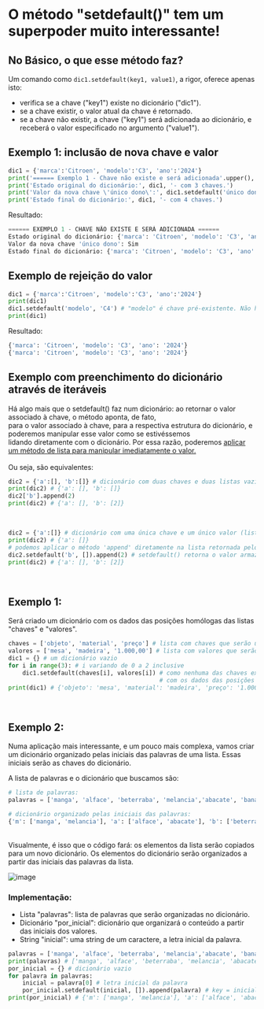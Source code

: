 # O método "setdefault()" tem um superpoder muito interessante!

## No Básico, o que esse método faz?
Um comando como ```dic1.setdefault(key1, value1)```, a rigor, oferece apenas isto:<br/>
* verifica se a chave ("key1") existe no dicionário ("dic1").
* se a chave existir, o valor atual da chave é retornado.
* se a chave não existir, a chave ("key1") será adicionada ao dicionário, e receberá o valor especificado no argumento ("value1").

## Exemplo 1: inclusão de nova chave e valor
```python
dic1 = {'marca':'Citroen', 'modelo':'C3', 'ano':'2024'}
print('====== Exemplo 1 - Chave não existe e será adicionada'.upper(), '======')
print('Estado original do dicionário:', dic1, '- com 3 chaves.')
print('Valor da nova chave \'único dono\':', dic1.setdefault('único dono', 'Sim'))
print('Estado final do dicionário:', dic1, '- com 4 chaves.')
```
Resultado:
```python
====== EXEMPLO 1 - CHAVE NÃO EXISTE E SERÁ ADICIONADA ======
Estado original do dicionário: {'marca': 'Citroen', 'modelo': 'C3', 'ano': '2024'} - com 3 chaves.
Valor da nova chave 'único dono': Sim
Estado final do dicionário: {'marca': 'Citroen', 'modelo': 'C3', 'ano': '2024', 'único dono': 'Sim'} - com 4 chaves.
```

## Exemplo de rejeição do valor
```python
dic1 = {'marca':'Citroen', 'modelo':'C3', 'ano':'2024'}
print(dic1)
dic1.setdefault('modelo', 'C4') # "modelo" é chave pré-existente. Não haverá alterações. Valor continuará "C3".
print(dic1)
```
Resultado:
```python
{'marca': 'Citroen', 'modelo': 'C3', 'ano': '2024'}
{'marca': 'Citroen', 'modelo': 'C3', 'ano': '2024'}
```

## Exemplo com preenchimento do dicionário através de iteráveis

Há algo mais que o setdefault() faz num dicionário: ao retornar o valor associado à chave, o método aponta, de fato,<br/>
para o valor associado à chave, para a respectiva estrutura do dicionário, e poderemos manipular esse valor como se estivéssemos <br/>
lidando diretamente com o dicionário. Por essa razão, poderemos <ins>aplicar um método de lista para manipular imediatamente o valor.</ins><br/><br/>
Ou seja, são equivalentes:<br/>
```python
dic2 = {'a':[], 'b':[]} # dicionário com duas chaves e duas listas vazias associadas como valores.
print(dic2) # {'a': [], 'b': []}
dic2['b'].append(2)
print(dic2) # {'a': [], 'b': [2]}
```
<br/>

```python
dic2 = {'a':[]} # dicionário com uma única chave e um único valor (lista vazia).
print(dic2) # {'a': []}
# podemos aplicar o método 'append' diretamente na lista retornada pelo setdefault()!
dic2.setdefault('b', []).append(2) # setdefault() retorna o valor armazenado no dicionário (expondo a respectiva estrutura do dicionário) 
print(dic2) # {'a': [], 'b': [2]}
```
<br/>

## Exemplo 1:<br/>
Será criado um dicionário com os dados das posições homólogas das listas "chaves" e "valores".<br/> 
```python
chaves = ['objeto', 'material', 'preço'] # lista com chaves que serão usadas no dicionário
valores = ['mesa', 'madeira', '1.000,00'] # lista com valores que serão usados no dicionário
dic1 = {} # um dicionário vazio
for i in range(3): # i variando de 0 a 2 inclusive
    dic1.setdefault(chaves[i], valores[i]) # como nenhuma das chaves existe, será criado o par chave-valor
                                           # com os dados das posições homólogas das duas listas.
print(dic1) # {'objeto': 'mesa', 'material': 'madeira', 'preço': '1.000,00'}
```
<br/>

## Exemplo 2:<br/>
Numa aplicação mais interessante, e um pouco mais complexa, vamos criar um dicionário organizado pelas iniciais das palavras de uma lista. Essas iniciais serão as chaves do dicionário. <br/>

A lista de palavras e o dicionário que buscamos são:<br/>
```python
# lista de palavras:
palavras = ['manga', 'alface', 'beterraba', 'melancia','abacate', 'banana']

# dicionário organizado pelas iniciais das palavras:
{'m': ['manga', 'melancia'], 'a': ['alface', 'abacate'], 'b': ['beterraba', 'banana']}
```
<br/>
Visualmente, é isso que o código fará: os elementos da lista serão copiados para um novo dicionário.  
Os elementos do dicionário serão organizados a partir das iniciais das palavras da lista.<br/>

![image](https://github.com/user-attachments/assets/bacee93f-8080-4ed8-a2a0-7f51a9686973)


### Implementação:<br/>
* Lista "palavras": lista de palavras que serão organizadas no dicionário.<br/>
* Dicionário "por_inicial": dicionário que organizará o conteúdo a partir das iniciais dos valores.<br/>
* String "inicial": uma string de um caractere, a letra inicial da palavra.<br/>

```python
palavras = ['manga', 'alface', 'beterraba', 'melancia','abacate', 'banana'] # lista original de palavras
print(palavras) # ['manga', 'alface', 'beterraba', 'melancia', 'abacate', 'banana']
por_inicial = {} # dicionário vazio
for palavra in palavras:
    inicial = palavra[0] # letra inicial da palavra
    por_inicial.setdefault(inicial, []).append(palavra) # key = inicial, value = lista de palavras com a inicial
print(por_inicial) # {'m': ['manga', 'melancia'], 'a': ['alface', 'abacate'], 'b': ['beterraba', 'banana']}
```
